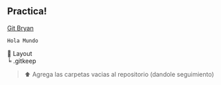 ## Practica!

[Git Bryan](https://github.com/BryanG1995)

`Hola Mundo`

📂 Layout <br/>
   ╘ .gitkeep

> ⬆️ Agrega las carpetas vacias al repositorio (dandole seguimiento)
